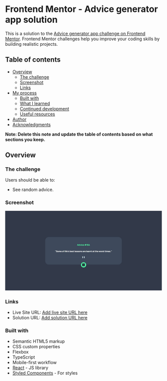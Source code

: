 # Frontend Mentor - Advice generator app solution

This is a solution to the [Advice generator app challenge on Frontend Mentor](https://www.frontendmentor.io/challenges/advice-generator-app-QdUG-13db). Frontend Mentor challenges help you improve your coding skills by building realistic projects.

## Table of contents

- [Overview](#overview)
  - [The challenge](#the-challenge)
  - [Screenshot](#screenshot)
  - [Links](#links)
- [My process](#my-process)
  - [Built with](#built-with)
  - [What I learned](#what-i-learned)
  - [Continued development](#continued-development)
  - [Useful resources](#useful-resources)
- [Author](#author)
- [Acknowledgments](#acknowledgments)

**Note: Delete this note and update the table of contents based on what sections you keep.**

## Overview

### The challenge

Users should be able to:

- See random advice.

### Screenshot

![](./src/assets/screenshot.jpeg)


### Links

- Live Site URL: [Add live site URL here](https://advice-generator-eosin-nu.vercel.app/)
- Solution URL: [Add solution URL here](https://github.com/PHnrq/advice-generator)

### Built with

- Semantic HTML5 markup
- CSS custom properties
- Flexbox
- TypeScript
- Mobile-first workflow
- [React](https://reactjs.org/) - JS library
- [Styled Components](https://styled-components.com/) - For styles
